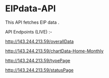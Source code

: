 # EIPdata-API
This API fetches EIP data . 

API Endpoints (LIVE) :- 


http://143.244.213.59/overallData

http://143.244.213.59/chartData-Home-Monthly

http://143.244.213.59/typePage

http://143.244.213.59/statusPage

